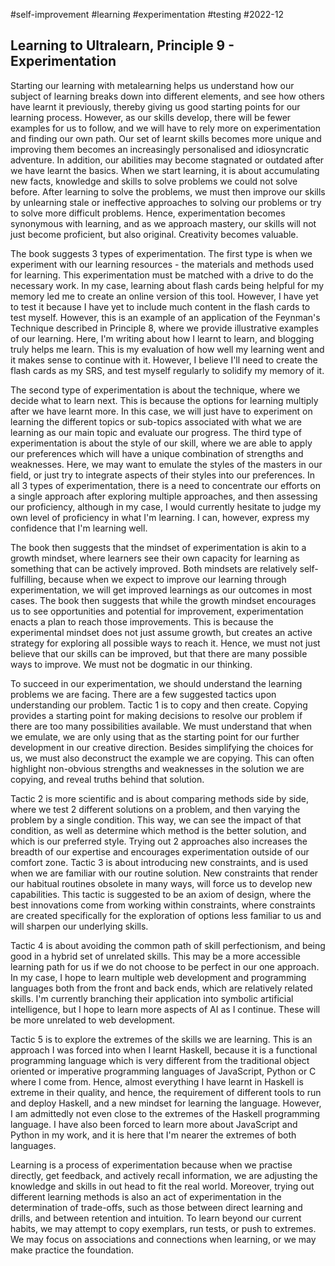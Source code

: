 #self-improvement
#learning 
#experimentation
#testing
#2022-12

## Learning to Ultralearn, Principle 9 - Experimentation

Starting our learning with metalearning helps us understand how our subject of learning breaks down into different elements, and see how others have learnt it previously, thereby giving us good starting points for our learning process.  However, as our skills develop, there will be fewer examples for us to follow, and we will have to rely more on experimentation and finding our own path.  Our set of learnt skills becomes more unique and improving them becomes an increasingly personalised and idiosyncratic adventure.  In addition, our abilities may become stagnated or outdated after we have learnt the basics.  When we start learning, it is about accumulating new facts, knowledge and skills to solve problems we could not solve before.  After learning to solve the problems, we must then improve our skills by unlearning stale or ineffective approaches to solving our problems or try to solve more difficult problems.  Hence, experimentation becomes synonymous with learning, and as we approach mastery, our skills will not just become proficient, but also original.  Creativity becomes valuable.  

The book suggests 3 types of experimentation.  The first type is when we experiment with our learning resources - the materials and methods used for learning.  This experimentation must be matched with a drive to do the necessary work.  In my case, learning about flash cards being helpful for my memory led me to create an online version of this tool.  However, I have yet to test it because I have yet to include much content in the flash cards to test myself.  However, this is an example of an application of the Feynman's Technique described in Principle 8, where we provide illustrative examples of our learning.  Here, I'm writing about how I learnt to learn, and blogging truly helps me learn.  This is my evaluation of how well my learning went and it makes sense to continue with it.  However, I believe I'll need to create the flash cards as my SRS, and test myself regularly to solidify my memory of it.  

The second type of experimentation is about the technique, where we decide what to learn next.  This is because the options for learning multiply after we have learnt more.  In this case, we will just have to experiment on learning the different topics or sub-topics associated with what we are learning as our main topic and evaluate our progress.  The third type of experimentation is about the style of our skill, where we are able to apply our preferences which will have a unique combination of strengths and weaknesses.  Here, we may want to emulate the styles of the masters in our field, or just try to integrate aspects of their styles into our preferences.  In all 3 types of experimentation, there is a need to concentrate our efforts on a single approach after exploring multiple approaches, and then assessing our proficiency, although in my case, I would currently hesitate to judge my own level of proficiency in what I'm learning.  I can, however, express my confidence that I'm learning well.  

The book then suggests that the mindset of experimentation is akin to a growth mindset, where learners see their own capacity for learning as something that can be actively improved.  Both mindsets are relatively self-fulfilling, because when we expect to improve our learning through experimentation, we will get improved learnings as our outcomes in most cases.  The book then suggests that while the growth mindset encourages us to see opportunities and potential for improvement, experimentation enacts a plan to reach those improvements.  This is because the experimental mindset does not just assume growth, but creates an active strategy for exploring all possible ways to reach it.  Hence, we must not just believe that our skills can be improved, but that there are many possible ways to improve.  We must not be dogmatic in our thinking.  

To succeed in our experimentation, we should understand the learning problems we are facing.  There are a few suggested tactics upon understanding our problem.  Tactic 1 is to copy and then create.  Copying provides a starting point for making decisions to resolve our problem if there are too many possibilities available.  We must understand that when we emulate, we are only using that as the starting point for our further development in our creative direction.  Besides simplifying the choices for us, we must also deconstruct the example we are copying.  This can often highlight non-obvious strengths and weaknesses in the solution we are copying, and reveal truths behind that solution.  

Tactic 2 is more scientific and is about comparing methods side by side, where we test 2 different solutions on a problem, and then varying the problem by a single condition.  This way, we can see the impact of that condition, as well as determine which method is the better solution, and which is our preferred style.  Trying out 2 approaches also increases the breadth of our expertise and encourages experimentation outside of our comfort zone.  Tactic 3 is about introducing new constraints, and is used when we are familiar with our routine solution.  New constraints that render our habitual routines obsolete in many ways, will force us to develop new capabilities.  This tactic is suggested to be an axiom of design, where the best innovations come from working within constraints, where constraints are created specifically for the exploration of options less familiar to us and will sharpen our underlying skills.  

Tactic 4 is about avoiding the common path of skill perfectionism, and being good in a hybrid set of unrelated skills.  This may be a more accessible learning path for us if we do not choose to be perfect in our one approach.  In my case, I hope to learn multiple web development and programming languages both from the front and back ends, which are relatively related skills.  I'm currently branching their application into symbolic artificial intelligence, but I hope to learn more aspects of AI as I continue.  These will be more unrelated to web development.  

Tactic 5 is to explore the extremes of the skills we are learning.  This is an approach I was forced into when I learnt Haskell, because it is a functional programming language which is very different from the traditional object oriented or imperative programming languages of JavaScript, Python or C where I come from.  Hence, almost everything I have learnt in Haskell is extreme in their quality, and hence, the requirement of different tools to run and deploy Haskell, and a new mindset for learning the language.  However, I am admittedly not even close to the extremes of the Haskell programming language.  I have also been forced to learn more about JavaScript and Python in my work, and it is here that I'm nearer the extremes of both languages.  

Learning is a process of experimentation because when we practise directly, get feedback, and actively recall information, we are adjusting the knowledge and skills in out head to fit the real world.  Moreover, trying out different learning methods is also an act of experimentation in the determination of trade-offs, such as those between direct learning and drills, and between retention and intuition.  To learn beyond our current habits, we may attempt to copy exemplars, run tests, or push to extremes.  We may focus on associations and connections when learning, or we may make practice the foundation.  